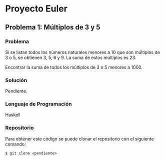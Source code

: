 Proyecto Euler
=========================================

Problema 1: Múltiplos de 3 y 5
----------------------------------------------------

### Problema

Si se listan todos los números naturales menores a 10 que son múltiplos de 3 o 5, se obtienen 3, 5, 6 y 9. La suma de estos múltiplos es 23.

Encontrar la suma de todos los múltiplos de 3 o 5 menores a 1000.

### Solución

Pendiente.

### Lenguaje de Programación

Haskell

### Repositorio

Para obtener este código se puede clonar el repositorio con el siguiente comando:

```shell
$ git clone <pendiente>
```
